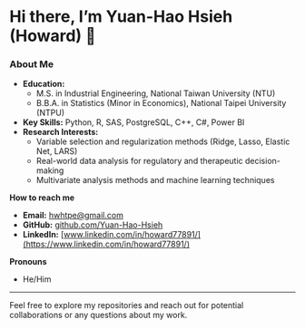 # Hi there, I’m Yuan-Hao Hsieh (Howard) 👋

### About Me
- **Education:**  
  - M.S. in Industrial Engineering, National Taiwan University (NTU)  
  - B.B.A. in Statistics (Minor in Economics), National Taipei University (NTPU)
- **Key Skills:** Python, R, SAS, PostgreSQL, C++, C#, Power BI
- **Research Interests:**  
  - Variable selection and regularization methods (Ridge, Lasso, Elastic Net, LARS)  
  - Real-world data analysis for regulatory and therapeutic decision-making  
  - Multivariate analysis methods and machine learning techniques

**How to reach me**  
- **Email:** [hwhtpe@gmail.com](mailto:hwhtpe@gmail.com)  
- **GitHub:** [github.com/Yuan-Hao-Hsieh](https://github.com/Yuan-Hao-Hsieh)  
- **LinkedIn:** [www.linkedin.com/in/howard77891/](https://www.linkedin.com/in/howard77891/)

**Pronouns**  
- He/Him
---

Feel free to explore my repositories and reach out for potential collaborations or any questions about my work.  
